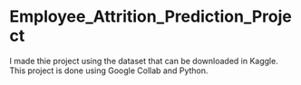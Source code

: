 # Employee_Attrition_Prediction_Project
I made thie project using the dataset that can be downloaded in Kaggle. This project is done using Google Collab and Python.
